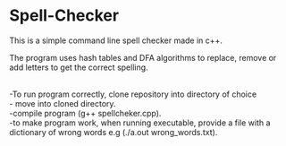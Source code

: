 # Spell-Checker


<p>This is a simple command line spell checker made in c++.</p>
<p>The program uses hash tables and DFA algorithms to replace, remove or add letters to get the correct spelling.</p>
<br>
-To run program correctly, clone repository into directory of choice
<br>
- move into cloned directory.
<br>
-compile program (g++ spellcheker.cpp).
<br>
-to make program work, when running executable, provide a file with a dictionary of wrong words e.g (./a.out wrong_words.txt). 

